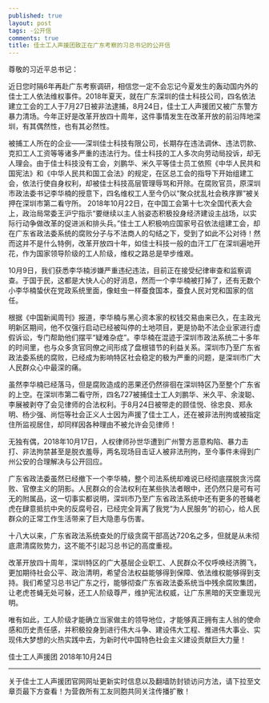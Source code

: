 ```yaml
---
published: true
layout: post
tags: -公开信
comments: true
title: 佳士工人声援团致正在广东考察的习总书记的公开信
---
```

尊敬的习近平总书记：

近日您时隔6年再赴广东考察调研，相信您一定不会忘记今夏发生的轰动国内外的佳士工人依法维权事件。2018年夏天，就在广东深圳的佳士科技公司，四名依法建立工会的工人于7月27日被非法逮捕，8月24日，佳士工人声援团又被广东警方暴力清场。今年正好是改革开放四十周年，这件事情发生在改革开放的前沿阵地深圳，有其偶然性，也有其必然性。

被捕工人所在的企业——深圳佳士科技有限公司，长期存在违法调休、违法罚款、克扣工人工资等等诸多严重的违法行为。佳士科技的工人多次向劳动局投诉，却无人理会。由于佳士科技没有工会，刘鹏华、米久平等佳士员工依照《中华人民共和国宪法》和《中华人民共和国工会法》的规定，在区总工会的指导下开始组建工会，依法行使自身权利，却被佳士科技高层管理辱骂和开除。在腐败官员，原深圳市政法委书记李华楠的授意下，四名维权工人至今仍以“聚众扰乱社会秩序罪”被关押在深圳市第二看守所。
2018年10月22日，在中国工会第十七次全国代表大会上，政治局常委王沪宁指示“要继续以主人翁姿态积极投身经济建设主战场，以实际行动争做改革的促进派和排头兵。”佳士工人积极响应国家号召依法组建工会，却在广东省政法委系统的腐败分子与不法商人的勾结之下，受到了如此不公对待！然而这并不是什么特例，改革开放四十年，如佳士科技一般的血汗工厂在深圳遍地开花，作为国家领导阶级的工人阶级，维权之路总是举步维艰。

10月9日，我们获悉李华楠涉嫌严重违纪违法，目前正在接受纪律审查和监察调查。于国于民，这都是大快人心的好消息，然而一个李华楠被打掉了，还有无数个小李华楠蛰伏在党政系统里面，像蛀虫一样蚕食国本，蚕食人民对党和国家的信任。

根据《中国新闻周刊》报道，李华楠与黑心资本家的权钱交易由来已久，在主政光明新区期间，他不仅强行启动已经被叫停的土地项目，更是协助不法企业家进行虚假诉讼，专门帮助他们摆平“疑难杂症”。李华楠在混迹于深圳市政法系统二十多年的时间里，也与众多贪官同僚之间形成了盘根错节的利益关系。深圳市乃至广东省政法委系统的腐败，已经成为影响特区社会稳定的极为严重的问题，是深圳市广大人民群众心中最深的痛。

虽然李华楠已经落马，但是腐败造成的恶果还仍然徘徊在深圳特区乃至整个广东省的上空。在深圳市第二看守所，四名727被捕佳士工人刘鹏华、米久平、余浚聪、李展被剥夺了会见律师的合法权利。于8月24日被带走的顾佳悦、徐忠良、郑永明、杨少强、尚恺等社会正义人士因为声援了佳士工人，还在被非法刑拘或被指定住所监视居住，却同样因各种理由不被允许会见律师！

无独有偶，2018年10月17日，人权律师孙世华遭到广州警方恶意构陷、暴力击打、非法拘禁甚至是脱衣羞辱，两名现场目击证人被非法刑拘，至今事件未得到广州公安的合理解决与公开回应。

广东省政法委虽然已经撤下一个李华楠，整个司法系统却难说已经彻底摆脱贪污腐败、官僚主义的阴影。人民群众的合法权利在某些执法者眼中，还仍然只是可有可无的附属品，这一切事实都说明，深圳市乃至广东省政法系统中还有更多的苍蝇老虎在肆意抵抗中央的反腐号召，已经完全背离了我党“为人民服务”的初心，给人民群众的正常工作生活带来了巨大隐患与伤害。

十八大以来，广东省政法系统查处的厅级贪腐干部高达720名之多，但就是从未彻底肃清腐败势力，这不能不引起习总书记的高度重视。

改革开放四十周年，深圳特区的广大基层企业职工、人民群众不仅呼唤经济腾飞，更加期待社会公平、政治清明，希望合法权益能够得到保障、依法维权能够得到支持。我们希望习总书记广东之行，能够彻查广东省政法委系统当中残余腐败集团，让老虎苍蝇无处可躲，还工人阶级尊严，维护宪法权威，让广东黑暗的天空重现光明。

唯有如此，工人阶级才能确立当家做主的领导地位，才能够真正拥有主人翁的使命感和历史责任感，并积极投身到进行伟大斗争、建设伟大工程、推进伟大事业、实现伟大梦想的火热实践中去，为新时代中国特色社会主义建设贡献巨大力量！

佳士工人声援团
2018年10月24日

---
关于佳士工人声援团官网网址更新实时信息以及翻墙防封锁访问方法，请下拉至文章页最下方查看！为营救所有工友同胞共同关注传播扩散！
